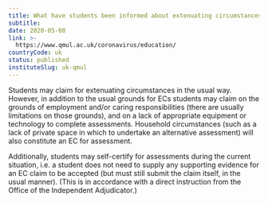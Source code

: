 ```yaml
---
title: What have students been informed about extenuating circumstances?
subtitle: 
date: 2020-05-08
link: >-
  https://www.qmul.ac.uk/coronavirus/education/
countryCode: uk
status: published
instituteSlug: uk-qmul
---
```

Students may claim for extenuating circumstances in the usual way. However, in addition to the usual grounds for ECs students may claim on the grounds of employment and/or caring responsibilities (there are usually limitations on those grounds), and on a lack of appropriate equipment or technology to complete assessments. Household circumstances (such as a lack of private space in which to undertake an alternative assessment) will also constitute an EC for assessment.

Additionally, students may self-certify for assessments during the current situation, i.e. a student does not need to supply any supporting evidence for an EC claim to be accepted (but must still submit the claim itself, in the usual manner). (This is in accordance with a direct instruction from the Office of the Independent Adjudicator.)
